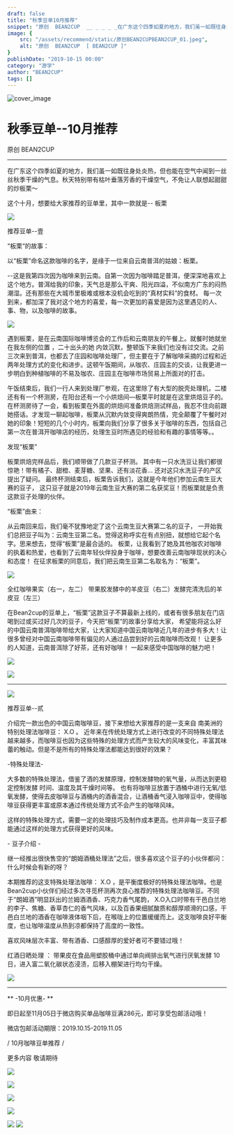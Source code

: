 ```yaml
---
draft: false
title: "秋季豆单10月推荐"
snippet: "原创  BEAN2CUP  __ _ _ _ _在广东这个四季如夏的地方，我们虽一如既往身处炎热，但也能在空气中闻到一丝丝秋季干燥"
image: {
    src: "/assets/recommend/static/原创BEAN2CUPBEAN2CUP_01.jpeg",
    alt: "原创  BEAN2CUP  [ BEAN2CUP ]"
}
publishDate: "2019-10-15 00:00"
category: "游学"
author: "BEAN2CUP"
tags: []
---
```


![cover_image](/assets/recommend/static/原创BEAN2CUPBEAN2CUP_01.jpeg)

#  秋季豆单--10月推荐

原创  BEAN2CUP

__ _ _ _ _

在广东这个四季如夏的地方，我们虽一如既往身处炎热，但也能在空气中闻到一丝丝秋季干燥的气息。秋天特别带有枯叶垂落芳香的干燥空气，不免让人联想起甜甜的炒板栗～

这个十月，想要给大家推荐的豆单里，其中一款就是--  板栗



![](/assets/recommend/static/原创BEAN2CUPBEAN2CUP_02.jpeg)

推荐豆单--壹

“板栗“的故事：

以“板栗”命名这款咖啡的名字，是缘于一位来自云南普洱的姑娘：板栗。

\--这是我第四次因为咖啡来到云南。自第一次因为咖啡踏足普洱，便深深地喜欢上这个地方。普洱给我的印象，天气总是那么干爽、阳光四溢，不似南方广东的闷热潮湿。还有那些在大城市里极难或根本没机会吃到的“真材实料”的食材。
每一次到来，都加深了我对这个地方的喜爱，每一次更加的喜爱是因为这里遇见的人、事、物，以及咖啡的故事。



![](/assets/recommend/static/原创BEAN2CUPBEAN2CUP_03.jpeg)



遇到板栗，是在云南国际咖啡博览会的工作后和云南朋友的午餐上。就餐时她就坐在我左侧的位置  ，二十出头的她
内敛沉默，整顿饭下来我们也没有过交流。之前三次来到普洱，也都去了庄园和咖啡处理厂，但主要在于了解咖啡采摘的过程和近两年处理方式的变化和进步。这顿午饭期间，从咖农、庄园主的交谈，让我更进一步明白到种植咖啡的不易及咖农、庄园主在咖啡市场贸易上所面对的打击。

午饭结束后，我们一行人来到处理厂参观，在这里除了有大型的脱壳处理机，二楼还有有一个杯测房，在阳台还有一个小烘焙间—板栗平时就是在这里烘焙豆子的。在杯测房待了一会，看到板栗在外面的烘焙间准备烘焙测试样品，我忍不住向前跟她搭话。才发现一聊起咖啡，板栗从沉默内敛变得爽朗热情，完全颠覆了午餐时对她的印象！短短的几个小时内，板栗向我们分享了很多关于咖啡的东西，包括自己第一次在普洱开咖啡店的经历，处理生豆时所遇见的经验和有趣的事情等等。。



发现“板栗”

板栗烘焙完样品后，我们顺带做了几款豆子杯测。  其中有一只水洗豆让我们都很惊艳！带有橘子、甜橙、麦芽糖、坚果、还有淡花香...
还对这只水洗豆子的产区提出了疑问。  最终杯测结束后，板栗告诉我们，这就是今年他们参加云南生豆大赛的豆子，
这只豆子就是2019年云南生豆大赛的第二名获奖豆！而板栗就是负责这款豆子处理的伙伴。



“板栗”由来：

从云南回来后，我们毫不犹豫地定了这个云南生豆大赛第二名的豆子，
一开始我们总把豆子叫为：云南生豆第二名。觉得这称呼实在有点别扭，就想给它起个名字。思来想去，觉得“板栗”是最合适的。
板栗，让我看到了她及其他咖农对咖啡的执着和热爱，也看到了云南年轻伙伴投身于咖啡，想要改善云南咖啡现状的决心和态度！
在征求板栗的同意后，我们把云南生豆第二名取名为：“板栗”。



![](/assets/recommend/static/原创BEAN2CUPBEAN2CUP_04.jpeg)

全红咖啡果实（右一，左二） 带果胶发酵中的羊皮豆（右二）发酵完清洗后的羊皮豆（左三）



在Bean2cup的豆单上，“板栗”这款豆子不算最新上线的，或者有很多朋友在门店喝到过或买过好几次的豆子，今天把“板栗”的故事分享给大家，
希望能将这么好的中国云南普洱咖啡带给大家，让大家知道中国云南咖啡近几年的进步有多大！让很多曾经对中国云南咖啡带有偏见的人通过品尝到好的云南咖啡而改观！
让更多的人知道，云南普洱除了好茶，还有好咖啡！  一起来感受中国咖啡的魅力吧！



![](/assets/recommend/static/原创BEAN2CUPBEAN2CUP_05.jpeg)



![](/assets/recommend/static/原创BEAN2CUPBEAN2CUP_06.jpeg)





* * *



![](/assets/recommend/static/原创BEAN2CUPBEAN2CUP_07.jpeg)

推荐豆单--贰

介绍完一款出色的中国云南咖啡豆，接下来想给大家推荐的是一支来自  南美洲的特别处理法咖啡豆：  X.O  。
近年来在传统处理方式上进行改变的不同特殊处理法越来越多，而咖啡豆也因为这些特殊的处理方式而产生较大的风味变化，丰富其味蕾的触动。但是不是所有的特殊处理法都能达到很好的效果？



-特殊处理法-

大多数的特殊处理法，借鉴了酒的发酵原理，控制发酵物的氧气量，从而达到更稳定控制发酵  时间、温度及其干燥时间等。
也有将咖啡豆放置于酒桶中进行无氧/低氧发酵，使得去皮咖啡豆与酒桶内的酒香混合，让酒桶香气浸入咖啡豆中，使得咖啡豆获得更丰富或原本通过传统处理方式不会产生的咖啡风味。

这样的特殊处理方式，需要一定的处理技巧及制作成本更高。也并非每一支豆子都能通过这样的处理方式获得更好的风味。



\-  豆子介绍  \-

继一经推出很快售空的“朗姆酒桶处理法”之后，很多喜欢这个豆子的小伙伴都问：什么时候会有新的呀？

本期推荐的这支特殊处理法咖啡：  X.O  ，是平衡度极好的特殊处理法咖啡。也是
Bean2cup小伙伴们经过多次寻觅杯测再次良心推荐的特殊处理法咖啡豆。不同于“朗姆酒”明显跃出的兰姆酒酒香、巧克力香气尾韵，
X.O入口时带有干邑白兰地的李子、焦糖、香草杏仁的香气风味，以及百香果细腻酸质和醇厚顺滑的口感，干邑白兰地的酒香在咖啡液体咽下后，在喉咙上的位置缓缓而上。这支咖啡良好平衡度，也让咖啡温度从热到凉都保持了高度的一致性。

喜欢风味层次丰富、带有酒香、口感醇厚的爱好者可不要错过哦！



红酒日晒处理  ：  带果皮在食品用塑胶桶中通过单向阀排出氧气进行厌氧发酵  10  日，进入富二氧化碳状态浸渍，后移入棚架进行均匀干燥。



![](/assets/recommend/static/原创BEAN2CUPBEAN2CUP_08.jpeg)



* * *



** -10月优惠-  **

即日起至11月05日于微店购买单品咖啡豆满286元，即可享受包邮活动哦！

微店包邮活动期限：2019.10.15-2019.11.05



/  10月咖啡豆单推荐  /

更多内容 敬请期待



![](/assets/recommend/static/原创BEAN2CUPBEAN2CUP_09.jpeg)

![](/assets/recommend/static/原创BEAN2CUPBEAN2CUP_10.jpeg)

![](/assets/recommend/static/原创BEAN2CUPBEAN2CUP_11.jpeg)

![](/assets/recommend/static/原创BEAN2CUPBEAN2CUP_12.jpeg)

![](/assets/recommend/static/原创BEAN2CUPBEAN2CUP_13.jpeg)
![](/assets/recommend/static/原创BEAN2CUPBEAN2CUP_14.jpeg)

